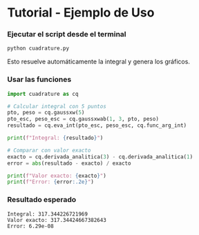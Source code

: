 # Tutorial - Ejemplo de Uso

### Ejecutar el script desde el terminal

```bash
python cuadrature.py
```

Esto resuelve automáticamente la integral y genera los gráficos.

### Usar las funciones

```python
import cuadrature as cq

# Calcular integral con 5 puntos
pto, peso = cq.gaussxw(5)
pto_esc, peso_esc = cq.gaussxwab(1, 3, pto, peso)
resultado = cq.eva_int(pto_esc, peso_esc, cq.func_arg_int)

print(f"Integral: {resultado}")

# Comparar con valor exacto
exacto = cq.derivada_analitica(3) - cq.derivada_analitica(1)
error = abs(resultado - exacto) / exacto

print(f"Valor exacto: {exacto}")
print(f"Error: {error:.2e}")
```

### Resultado esperado

```
Integral: 317.344226721969
Valor exacto: 317.34424667382643
Error: 6.29e-08
```

